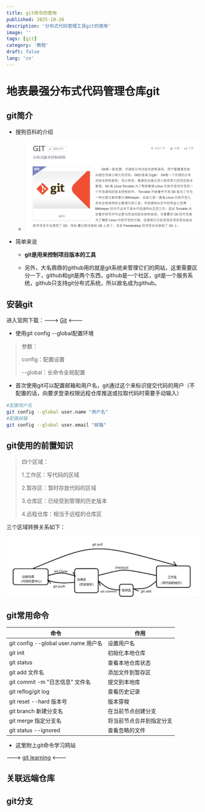 ```yaml
---
title: git命令的使用
published: 2025-10-26
description: '分布式代码管理工具git的使用'
image: ''
tags: [git]
category: '教程'
draft: false 
lang: 'cn'
---
```


# 地表最强分布式代码管理仓库git

## git简介

* 搜狗百科的介绍
  
  * ![](assets/images/git简介.png)

* 简单来说
  
  * **git是用来控制项目版本的工具**
  
  * 另外，大名鼎鼎的github用的就是git系统来管理它们的网站，这里需要区分一下，github和git是两个东西，github是一个社区，git是一个服务系统，github只支持git分布式系统，所以故名成为github。

## 安装git

进入官网下载：--->  [Git](https://git-scm.com/)  <---

* 使用git config --global配置环境

> 参数：
> 
> config：配置设置
> 
> --global：长命令全局配置

* 首次使用git可以配置邮箱和用户名，git通过这个来标识提交代码的用户（不配置的话，向要求登录权限远程仓库推送或拉取代码时需要手动输入）

```bash
#配置用户名
git config --global user.name "用户名"
#配置邮箱
git config --global user.email "邮箱"
```

## git使用的前置知识

> 四个区域：
> 
> 1.工作区：写代码的区域
> 
> 2.暂存区：暂时存放代码的区域
> 
> 3.仓库区：已经受到管理的历史版本
> 
> 4.远程仓库：相当于远程的仓库区

三个区域转换关系如下：

![](assets/images/git三个区域关系.png)

## git常用命令

| 命令                                | 作用           |
| --------------------------------- | ------------ |
| git config --global user.name 用户名 | 设置用户名        |
| git init                          | 初始化本地仓库      |
| git status                        | 查看本地仓库状态     |
| git add 文件名                       | 添加文件到暂存区     |
| git commit -m "日志信息" 文件名          | 提交到本地库       |
| git reflog/git log                | 查看历史记录       |
| git reset --hard 版本号              | 版本穿梭         |
| git branch 新建分支名                  | 在当前节点创建分支    |
| git merge 指定分支名                   | 将当前节点合并到指定分支 |
| git status --ignored              | 查看忽略的文件      |

* 这里附上git命令学习网站

---> [git learning](https://learngitbranching.js.org/?demo=&locale=zh_CN) <---

## 关联远端仓库



## git分支
